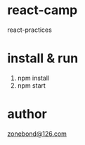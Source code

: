 # react-camp
react-practices


# install & run
1. npm install
2. npm start

# author
zonebond@126.com
